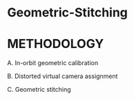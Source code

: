 # Geometric-Stitching

# METHODOLOGY

A. In-orbit geometric calibration

B. Distorted virtual camera assignment

C. Geometric stitching
